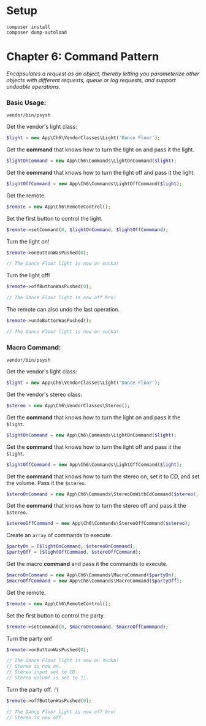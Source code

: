 # Setup

`composer install`  
`composer dump-autoload`

# Chapter 6: Command Pattern

*Encapsulates a request as an object, thereby letting you parameterize other objects with different requests, queue or log requests, and support undoable operations.*

### Basic Usage:
`vendor/bin/psysh`

Get the vendor's light class:  
```php
$light = new App\Ch6\VendorClasses\Light('Dance Floor');
```

Get the **command** that knows how to turn the light on and pass it the light.  
```php
$lightOnCommand = new App\Ch6\Commands\LightOnCommand($light);
```

Get the **command** that knows how to turn the light off and pass it the light.
```php
$lightOffCommand = new App\Ch6\Commands\LightOffCommand($light);
```

Get the remote.  
```php
$remote = new App\Ch6\RemoteControl();
```

Set the first button to control the light.  
```php
$remote->setCommand(0, $lightOnCommand, $lightOffCommmand);
```

Turn the light on!  
```php
$remote->onButtonWasPushed(0); 

// The Dance Floor light is now on sucka!
```

Turn the light off!  
```php
$remote->offButtonWasPushed(0); 

// The Dance Floor light is now off bro!
```

The remote can also undo the last operation.  
```php
$remote->undoButtonWasPushed(); 

// The Dance Floor light is now on sucka!
```

### Macro Command:
`vendor/bin/psysh`

Get the vendor's light class:  
```php
$light = new App\Ch6\VendorClasses\Light('Dance Floor');
```

Get the vendor's stereo class:
```php
$stereo = new App\Ch6\VendorClasses\Stereo();
```

Get the **command** that knows how to turn the light on and pass it the `$light`.  
```php
$lightOnCommand = new App\Ch6\Commands\LightOnCommand($light);
```

Get the **command** that knows how to turn the light off and pass it the `$light`.
```php
$lightOffCommand = new App\Ch6\Commands\LightOffCommand($light);
```

Get the **command** that knows how to turn the stereo on, set it to CD, and set the volume. Pass it the `$stereo`.
```php
$steroOnCommand = new App\Ch6\Commands\StereoOnWithCdCommand($stereo);
```

Get the **command** that knows how to turn the stereo off and pass it the `$stereo`.
```php
$stereoOffCommand = new App\Ch6\Commands\StereoOffCommand($stereo);
```

Create an `array` of commands to execute.
```php
$partyOn = [$lightOnCommand, $stereoOnCommand];
$partyOff = [$lightOffCommand, $stereOffCommand];
```

Get the macro **command** and pass it the commands to execute.
```php
$macroOnCommand = new App\Ch6\Commands\MacroCommand($partyOn);
$macroOffCommand = new App\Ch6\Commands\MacroCommand($partyOff);
```

Get the remote.  
```php
$remote = new App\Ch6\RemoteControl();
```

Set the first button to control the party.  
```php
$remote->setCommand(0, $macroOnCommand, $macroOffCommmand);
```

Turn the party on!  
```php
$remote->onButtonWasPushed(0); 

// The Dance Floor light is now on sucka!
// Stereo is now on.
// Stereo input set to CD.
// Stereo volume is set to 11.
```

Turn the party off. :'(  
```php
$remote->offButtonWasPushed(0); 

// The Dance Floor light is now off bro!
// Stereo is now off.
```